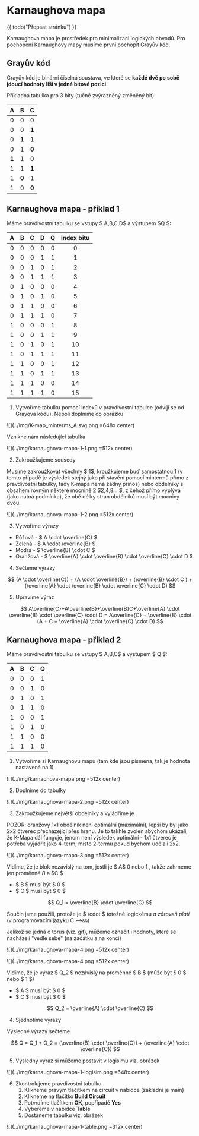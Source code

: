 # Karnaughova mapa

{{ todo("Přepsat stránku") }}

Karnaughova mapa je prostředek pro minimalizaci logických obvodů. Pro pochopení Karnaughovy mapy musíme první pochopit Grayův kód.

## Grayův kód

Grayův kód je binární číselná soustava, ve které se **každé dvě po sobě jdoucí hodnoty liší v jedné bitové pozici**.

Příkladná tabulka pro 3 bity (tučně zvýrazněný změněný bit):

|A|B|C|
|:-:|:-:|:-:|
|0|0|0|
|0|0|**1**|
|0|**1**|1|
|0|1|**0**|
|**1**|1|0|
|1|1|**1**|
|1|**0**|1|
|1|0|**0**|

## Karnaughova mapa - příklad 1

Máme pravdivostní tabulku se vstupy $ A,B,C,D$ a výstupem $Q $:

| A | B | C | D | Q | index bitu |
|:-:|:-:|:-:|:-:|:-:|:----------:|
| 0 | 0 | 0 | 0 | 0 | 0 |
| 0 | 0 | 0 | 1 | 1 | 1 |
| 0 | 0 | 1 | 0 | 1 | 2 |
| 0 | 0 | 1 | 1 | 1 | 3 |
| 0 | 1 | 0 | 0 | 0 | 4 |
| 0 | 1 | 0 | 1 | 0 | 5 |
| 0 | 1 | 1 | 0 | 0 | 6 |
| 0 | 1 | 1 | 1 | 0 | 7 |
| 1 | 0 | 0 | 0 | 1 | 8 |
| 1 | 0 | 0 | 1 | 1 | 9 |
| 1 | 0 | 1 | 0 | 1 | 10 |
| 1 | 0 | 1 | 1 | 1 | 11 |
| 1 | 1 | 0 | 0 | 1 | 12 |
| 1 | 1 | 0 | 1 | 1 | 13 |
| 1 | 1 | 1 | 0 | 0 | 14 |
| 1 | 1 | 1 | 1 | 0 | 15 |

1. Vytvoříme tabulku pomocí indexů v pravdivostní tabulce (odvíjí se od Grayova kódu). Neboli doplníme do obrázku

<!-- <p><img src="../img/K-map_minterms_A.svg.png?raw=true" width="648px"></p> -->
![](../img/K-map_minterms_A.svg.png =648x center)

Vznikne nám následující tabulka

![](../img/karnaughova-mapa-1-1.png =512x center)

2. Zakroužkujeme sousedy

Musíme zakroužkovat všechny $ 1$, kroužkujeme buď samostatnou $1$ (v tomto případě je výsledek stejný jako při stavění pomocí mintermů přímo z pravdivostní tabulky, tady K-mapa nemá žádný přínos) nebo obdélníky s obsahem rovným některé mocnině $2$ $2,4,8... $, z čehož přímo vyplývá (jako nutná podmínka), že obě délky stran obdélníků musí být mocniny dvou.

![](../img/karnaughova-mapa-1-2.png =512x center)

3. Vytvoříme výrazy

- Růžová - $ A \cdot \overline{C} $
- Zelená - $ A \cdot \overline{B} $
- Modrá - $ \overline{B} \cdot C $
- Oranžová - $ \overline{A} \cdot \overline{B} \cdot \overline{C} \cdot D $

4. Sečteme výrazy

$$ (A \cdot \overline{C}) + (A \cdot \overline{B}) + (\overline{B} \cdot C ) + (\overline{A} \cdot \overline{B} \cdot \overline{C} \cdot D) $$

5. Upravíme výraz

$$ A\overline{C}+A\overline{B}+\overline{B}C+\overline{A} \cdot \overline{B} \cdot \overline{C} \cdot D = A\overline{C} + \overline{B} \cdot (A + C + \overline{A} \cdot \overline{C} \cdot D) $$

## Karnaughova mapa - příklad 2

Máme pravdivostní tabulku se vstupy $ A,B,C$ a výstupem $ Q $:

| A | B | C | Q |
|:-:|:-:|:-:|:-:|
| 0 | 0 | 0 | 1 |
| 0 | 0 | 1 | 0 |
| 0 | 1 | 0 | 1 |
| 0 | 1 | 1 | 0 |
| 1 | 0 | 0 | 1 |
| 1 | 0 | 1 | 0 |
| 1 | 1 | 0 | 0 |
| 1 | 1 | 1 | 0 |

1. Vytvoříme si Karnaughovu mapu (tam kde jsou písmena, tak je hodnota nastavená na 1)

![](../img/karnachova-mapa.png =512x center)

2. Doplníme do tabulky

![](../img/karnaughova-mapa-2.png =512x center)

3. Zakroužkujeme největší obdelníky a vyjádříme je

POZOR: oranžový 1x1 obdélník není optimální (maximální), lepší by byl jako 2x2 čtverec přecházející přes hranu. Je to takhle zvolen abychom
ukázali, že K-Mapa dál funguje, jenom není výsledek optimální - 1x1 čtverec je potřeba vyjádřit jako 4-term, místo 2-termu pokud bychom udělali 2x2.

![](../img/karnaughova-mapa-3.png =512x center)

Vidíme, že je blok nezávislý na tom, jestli je $ A$ $0$ nebo $1$ , takže zahrneme jen proměnné $B$ a $C $

- $ B $ musí být $ 0 $
- $ C $ musí být $ 0 $

$$ Q_1 = \overline{B} \cdot \overline{C} $$

Součin jsme použili, protože je $ \cdot $ totožné logickému *a zároveň platí* (v programovacím jazyku C -->`&&`)

Jelikož se jedná o torus (viz. gif), můžeme označit i hodnoty, které se nacházejí "vedle sebe" (na začátku a na konci)

![](../img/karnaughova-mapa-4.png =512x center)

![](../img/karnaughova-mapa-4.png =512x center)

Vidíme, že je výraz $ Q_2 $ nezávislý na proměnné $ B $ (může být $ 0 $ nebo $ 1 $)

- $ A $ musí být $ 0 $
- $ C $ musí být $ 0 $

$$ Q_2 = \overline{A} \cdot \overline{C} $$

4. Sjednotíme výrazy

Výsledné výrazy sečteme

$$ Q = Q_1  + Q_2 = (\overline{B} \cdot \overline{C}) + (\overline{A} \cdot \overline{C}) $$

5. Výsledný výraz si můžeme postavit v logisimu viz. obrázek

![](../img/karnaughova-mapa-1-logisim.png =648x center)

6. Zkontrolujeme pravdivostní tabulku.
   1. Klikneme pravým tlačítkem na circuit v nabídce (základní je main)
   2. Klikneme na tlačítko **Build Circuit**
   3. Potvrdíme tlačítkem **OK**, popřípadě **Yes**
   4. Vybereme v nabídce **Table**
   5. Dostaneme tabulku viz. obrázek

![](../img/karnaughova-mapa-1-table.png =312x center)
